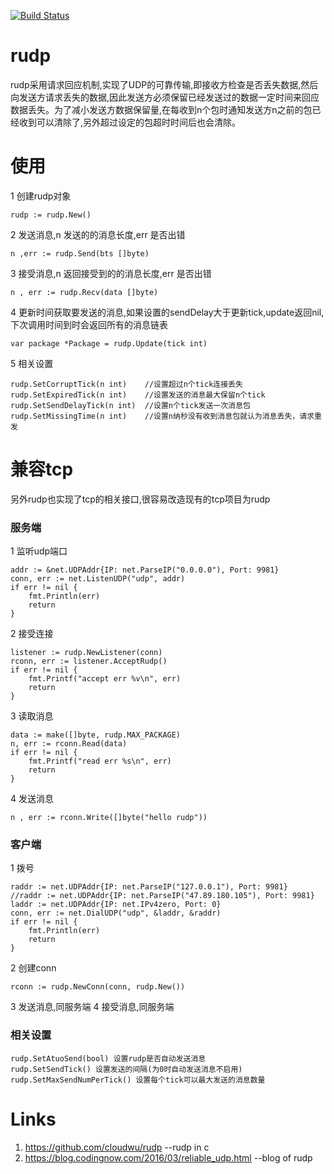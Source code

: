 [![Build Status](https://travis-ci.org/u35s/rudp.svg?branch=master)](https://travis-ci.org/u35s/rudp)

# rudp
rudp采用请求回应机制,实现了UDP的可靠传输,即接收方检查是否丢失数据,然后向发送方请求丢失的数据,因此发送方必须保留已经发送过的数据一定时间来回应数据丢失。为了减小发送方数据保留量,在每收到n个包时通知发送方n之前的包已经收到可以清除了,另外超过设定的包超时时间后也会清除。

# 使用
1 创建rudp对象

```golang
rudp := rudp.New()
```

2 发送消息,n 发送的的消息长度,err 是否出错

```golang
n ,err := rudp.Send(bts []byte)
```

3 接受消息,n 返回接受到的的消息长度,err 是否出错

```golang
n , err := rudp.Recv(data []byte)
```

4 更新时间获取要发送的消息,如果设置的sendDelay大于更新tick,update返回nil,下次调用时间到时会返回所有的消息链表

```golang
var package *Package = rudp.Update(tick int)
```
5 相关设置

```golang
rudp.SetCorruptTick(n int)    //设置超过n个tick连接丢失
rudp.SetExpiredTick(n int)    //设置发送的消息最大保留n个tick
rudp.SetSendDelayTick(n int)  //设置n个tick发送一次消息包
rudp.SetMissingTime(n int)    //设置n纳秒没有收到消息包就认为消息丢失，请求重发
```

# 兼容tcp
另外rudp也实现了tcp的相关接口,很容易改造现有的tcp项目为rudp

### 服务端

1 监听udp端口

```golang
addr := &net.UDPAddr{IP: net.ParseIP("0.0.0.0"), Port: 9981}
conn, err := net.ListenUDP("udp", addr)
if err != nil {
	fmt.Println(err)
	return
}
```
2 接受连接

```golang
listener := rudp.NewListener(conn)
rconn, err := listener.AcceptRudp()
if err != nil {
	fmt.Printf("accept err %v\n", err)
	return
}
```
3 读取消息

```golang
data := make([]byte, rudp.MAX_PACKAGE)
n, err := rconn.Read(data)
if err != nil {
	fmt.Printf("read err %s\n", err)
	return
}
```
4 发送消息

```golang
n , err := rconn.Write([]byte("hello rudp"))
```

### 客户端

1 拨号

```golang
raddr := net.UDPAddr{IP: net.ParseIP("127.0.0.1"), Port: 9981}
//raddr := net.UDPAddr{IP: net.ParseIP("47.89.180.105"), Port: 9981}
laddr := net.UDPAddr{IP: net.IPv4zero, Port: 0}
conn, err := net.DialUDP("udp", &laddr, &raddr)
if err != nil {
	fmt.Println(err)
	return
}
```
2 创建conn

```golang
rconn := rudp.NewConn(conn, rudp.New())
```
3 发送消息,同服务端
4 接受消息,同服务端

### 相关设置

```golang
rudp.SetAtuoSend(bool) 设置rudp是否自动发送消息
rudp.SetSendTick() 设置发送的间隔(为0时自动发送消息不启用)
rudp.SetMaxSendNumPerTick() 设置每个tick可以最大发送的消息数量
``` 

# Links
1. https://github.com/cloudwu/rudp --rudp in c
2. https://blog.codingnow.com/2016/03/reliable_udp.html --blog of rudp
